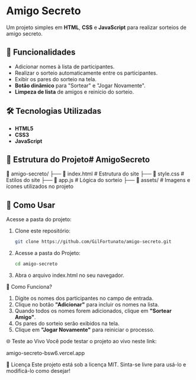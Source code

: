 # Amigo Secreto

Um projeto simples em **HTML**, **CSS** e **JavaScript** para realizar sorteios de amigo secreto.

## 📌 Funcionalidades

- Adicionar nomes à lista de participantes.
- Realizar o sorteio automaticamente entre os participantes.
- Exibir os pares do sorteio na tela.
- **Botão dinâmico** para "Sortear" e "Jogar Novamente".
- **Limpeza de lista** de amigos e reinício do sorteio.

## 🛠️ Tecnologias Utilizadas

- **HTML5**
- **CSS3**
- **JavaScript**

## 📂 Estrutura do Projeto# AmigoSecreto

📁 amigo-secreto/
├── 📄 index.html  # Estrutura do site
├── 📄 style.css   # Estilos do site
├── 📄 app.js      # Lógica do sorteio
├── 📁 assets/     # Imagens e ícones utilizados no projeto

## 🚀 Como Usar
Acesse a pasta do projeto:

1. Clone este repositório:
   ```bash
   git clone https://github.com/GilFortunato/amigo-secreto.git

2. Acesse a pasta do Projeto:
   ```bash
   cd amigo-secreto
   
3. Abra o arquivo index.html no seu navegador.



📝 Como Funciona?

  1. Digite os nomes dos participantes no campo de entrada.
  2. Clique no botão **"Adicionar"** para incluir os nomes na lista.
  3. Quando todos os nomes forem adicionados, clique em **"Sortear Amigo"**.
  4. Os pares do sorteio serão exibidos na tela.
  5. Clique em **"Jogar Novamente"** para reiniciar o processo.

 

🌐 Teste ao Vivo
Você pode testar o projeto ao vivo neste link:

amigo-secreto-bsw6.vercel.app


📄 Licença
Este projeto está sob a licença MIT. Sinta-se livre para usá-lo e modificá-lo como desejar!
